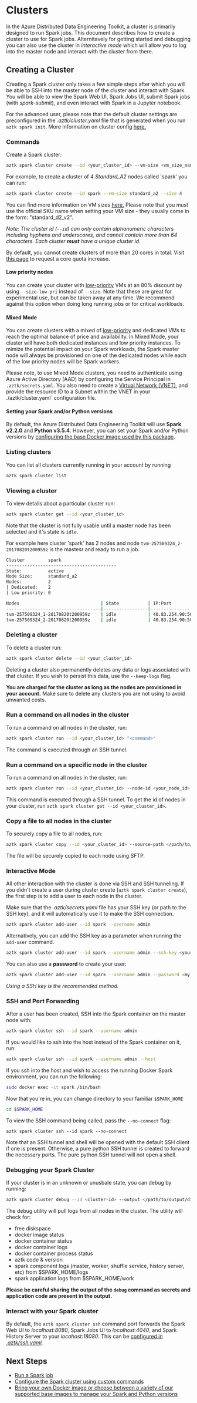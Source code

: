 # Clusters
In the Azure Distributed Data Engineering Toolkit, a cluster is primarily designed to run Spark jobs. This document describes how to create a cluster to use for Spark jobs. Alternitavely for getting started and debugging you can also use the cluster in _interactive mode_ which will allow you to log into the master node and interact with the cluster from there.

## Creating a Cluster
Creating a Spark cluster only takes a few simple steps after which you will be able to SSH into the master node of the cluster and interact with Spark. You will be able to view the Spark Web UI, Spark Jobs UI, submit Spark jobs (with *spark-submit*), and even interact with Spark in a Jupyter notebook.

For the advanced user, please note that the default cluster settings are preconfigured in the *.aztk/cluster.yaml* file that is generated when you run `aztk spark init`. More information on cluster config [here.](./13-configuration.html)

### Commands
Create a Spark cluster:

```sh
aztk spark cluster create --id <your_cluster_id> --vm-size <vm_size_name> --size <number_of_nodes>
```

For example, to create a cluster of 4 *Standard_A2* nodes called 'spark' you can run:
```sh
aztk spark cluster create --id spark --vm-size standard_a2 --size 4
```

You can find more information on VM sizes [here.](https://docs.microsoft.com/en-us/azure/virtual-machines/linux/sizes) Please note that you must use the official SKU name when setting your VM size - they usually come in the form: "standard_d2_v2".

_Note: The cluster id (`--id`) can only contain alphanumeric characters including hyphens and underscores, and cannot contain more than 64 characters. Each cluster **must** have a unique cluster id._

By default, you cannot create clusters of more than 20 cores in total. Visit [this page](https://docs.microsoft.com/en-us/azure/batch/batch-quota-limit#view-batch-quotas) to request a core quota increase.

#### Low priority nodes
You can create your cluster with [low-priority](https://docs.microsoft.com/en-us/azure/batch/batch-low-pri-vms) VMs at an 80% discount by using `--size-low-pri` instead of `--size`. Note that these are great for experimental use, but can be taken away at any time. We recommend against this option when doing long running jobs or for critical workloads.

#### Mixed Mode
You can create clusters with a mixed of [low-priority](https://docs.microsoft.com/en-us/azure/batch/batch-low-pri-vms) and dedicated VMs to reach the optimal balance of price and availability. In Mixed Mode, your cluster will have both dedicated instances and low priority instances. To mimize the potential impact on your Spark workloads, the Spark master node will always be provisioned on one of the dedicated nodes while each of the low priority nodes will be Spark workers.

Please note, to use Mixed Mode clusters, you need to authenticate using Azure Active Directory (AAD) by configuring the Service Principal in `.aztk/secrets.yaml`. You also need to create a [Virtual Network \(VNET\)](https://azure.microsoft.com/en-us/services/virtual-network/), and provide the resource ID to a Subnet within the VNET in your ./aztk/cluster.yaml` configuration file.

#### Setting your Spark and/or Python versions
By default, the Azure Distributed Data Engineering Toolkit will use **Spark v2.2.0** and **Python v3.5.4**. However, you can set your Spark and/or Python versions by [configuring the base Docker image used by this package](./12-docker-image.html).

### Listing clusters
You can list all clusters currently running in your account by running

```sh
aztk spark cluster list
```

### Viewing a cluster
To view details about a particular cluster run:

```sh
aztk spark cluster get --id <your_cluster_id>
```

Note that the cluster is not fully usable until a master node has been selected and it's state is `idle`.

For example here cluster 'spark' has 2 nodes and node `tvm-257509324_2-20170820t200959z` is the mastesr and ready to run a job.

```sh
Cluster         spark
------------------------------------------
State:          active
Node Size:      standard_a2
Nodes:          2
| Dedicated:    2
| Low priority: 0

Nodes                               | State           | IP:Port              | Master
------------------------------------|-----------------|----------------------|--------
tvm-257509324_1-20170820t200959z    | idle            | 40.83.254.90:50001   |
tvm-257509324_2-20170820t200959z    | idle            | 40.83.254.90:50000   | *
```

### Deleting a cluster
To delete a cluster run:

```sh
aztk spark cluster delete --id <your_cluster_id>
```
Deleting a cluster also permanently deletes any data or logs associated with that cluster. If you wish to persist this data, use the `--keep-logs` flag.

__You are charged for the cluster as long as the nodes are provisioned in your account.__ Make sure to delete any clusters you are not using to avoid unwanted costs.

### Run a command on all nodes in the cluster
To run a command on all nodes in the cluster, run:
```sh
aztk spark cluster run --id <your_cluster_id> "<command>"
```

The command is executed through an SSH tunnel.

### Run a command on a specific node in the cluster
To run a command on all nodes in the cluster, run:
```sh
aztk spark cluster run --id <your_cluster_id> --node-id <your_node_id> "<command>"
```
This command is executed through a SSH tunnel.
To get the id of nodes in your cluster, run `aztk spark cluster get --id <your_cluster_id>`.

### Copy a file to all nodes in the cluster
To securely copy a file to all nodes, run:
```sh
aztk spark cluster copy --id <your_cluster_id> --source-path </path/to/local/file> --dest-path </path/on/node>
```

The file will be securely copied to each node using SFTP.

### Interactive Mode

All other interaction with the cluster is done via SSH and SSH tunneling. If you didn't create a user during cluster create (`aztk spark cluster create`), the first step is to add a user to each node in the cluster.

Make sure that the *.aztk/secrets.yaml* file has your SSH key (or path to the SSH key), and it will automatically use it to make the SSH connection.

```sh
aztk spark cluster add-user --id spark --username admin
```

Alternatively, you can add the SSH key as a parameter when running the `add-user` command.
```sh
aztk spark cluster add-user --id spark --username admin --ssh-key <your_key_OR_path_to_key>
```

You can also use a __password__ to create your user:
```sh
aztk spark cluster add-user --id spark --username admin --password <my_password>
```

_Using a SSH key is the recommended method._

### SSH and Port Forwarding
After a user has been created, SSH into the Spark container on the master node with:

```sh
aztk spark cluster ssh --id spark --username admin
```

If you would like to ssh into the host instead of the Spark container on it, run:

```sh
aztk spark cluster ssh --id spark --username admin --host
```

If you ssh into the host and wish to access the running Docker Spark environment, you can run the following:
```sh
sudo docker exec -it spark /bin/bash
```

Now that you're in, you can change directory to your familiar `$SPARK_HOME`
```sh
cd $SPARK_HOME
```

To view the SSH command being called, pass the `--no-connect` flag:
```
aztk spark cluster ssh --id spark --no-connect
```

Note that an SSH tunnel and shell will be opened with the default SSH client if one is present. Otherwise, a pure python SSH tunnel is created to forward the necessary ports. The pure python SSH tunnel will not open a shell.


### Debugging your Spark Cluster

If your cluster is in an unknown or unusbale state, you can debug by running:

```sh
aztk spark cluster debug --id <cluster-id> --output </path/to/output/directory/>
```

The debug utility will pull logs from all nodes in the cluster. The utility will check for:
- free diskspace
- docker image status
- docker container status
- docker container logs
- docker container process status
- aztk code & version
- spark component logs (master, worker, shuffle service, history server, etc) from $SPARK_HOME/logs
- spark application logs from $SPARK_HOME/work

__Please be careful sharing the output of the `debug` command as secrets and application code are present in the output.__


### Interact with your Spark cluster
By default, the `aztk spark cluster ssh` command port forwards the Spark Web UI to *localhost:8080*, Spark Jobs UI to *localhost:4040*, and Spark History Server to your *locahost:18080*. This can be [configured in *.aztk/ssh.yaml*](../docs/13-configuration.html#sshyaml).

## Next Steps
- [Run a Spark job](20-spark-submit.html)
- [Configure the Spark cluster using custom commands](11-custom-scripts.html)
- [Bring your own Docker image or choose between a variety of our supported base images to manage your Spark and Python versions](12-docker-image.html)
